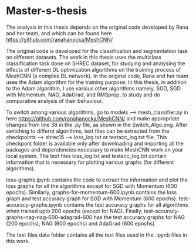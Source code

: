 # Master-s-thesis
The analysis in this thesis depends on the original code developed by Rana and her team, and which can be found here https://github.com/ranahanocka/MeshCNN/

The original code is developed for the classification and segmentation task on different datasets. The work in this thesis uses the multiclass classification task done on SHREC dataset, for studying and analysing the effects of different DL optimization algorithms on the training process of MeshCNN (a complex DL network). In the original code, Rana and her team uses the Adam algorithm for the training purpose. In this thesis, in addition to the Adam algorithm,  I use various other algorithms namely, SGD, SGD with Momentum, NAG, AdaGrad, and RMSprop, to study and do comparative analysis of their behaviour.

To switch among various algorithms, go to models --> mesh_classifier.py in here https://github.com/ranahanocka/MeshCNN/ and make appropriate changes from line 38 in the .py file, as shown in the Switch_Algo.png.
After switching to differnt algorithms, text files can be extracted from the checkpoints --> shrec16 --> loss_log.txt or testacc_log.txt file. This checkpont folder is available only after downloading and importing all the packages and dependencies necessary to make MeshCNN work on your local system. The text files loss_log.txt and testacc_log.txt contain information that is necessary for plotting various graphs (for different algorithms).

loss-graphs.ipynb contains the code to extract the information and plot the loss graphs for all the algorithms except for SGD with Momentum (600 epochs).
Similarly, graphs-for-momentum-600.ipynb contains the loss graph and test accuracy graph for SGD with Momentum (600 epochs).
test-accuracy-graphs.ipynb contains the test accuracy graphs for all algorithms when trained upto 200 epochs (except for NAG).
Finally, test-accuracy-graphs-nag-nag-600-adagrad-600 has the test accuracy graphs for NAG (200 epochs), NAG (600 epochs) and AdaGrad (600 epochs)

The text files data folder contains all the text files used in the .ipynb files in this work.
